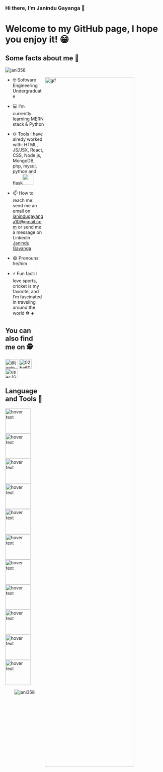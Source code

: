 ### Hi there, I’m Janindu Gayanga 👋 

# Welcome to my GitHub page, I hope you enjoy it! 😁

## Some facts about me 💬 
<p align="left"> <img src="https://komarev.com/ghpvc/?username=jani358&label=Profile%20views&color=0e75b6&style=flat" alt="jani358" /> </p>

<img align="right" alt="gif" src="https://www.aalpha.net/wp-content/uploads/2020/12/full-stack-development.gif" align="center" style="width: 75%; height:75% " />

- 🤓 Software Engineering Undergraduate

- 💻 I’m currently learning MERN stack & Python
- ⚙️ Tools I have alredy worked with: HTML, JS/JSX, React, CSS, Node.js, MongoDB, php, mysql, python and flask<img src="https://media.giphy.com/media/m6OomwWCojfS8/giphy.gif" width="34">
- 📫 How to reach me: send me an email on janindugayanga10@gmail.com or send me a message on Linkedin [ Janindu Gayanga  ](https://www.linkedin.com/in/janindu-gayanga-02ba60217/  ) 
- 😄 Pronouns: he/him 
- ⚡ Fun fact: I love sports, cricket is my favorite, and I’m fascinated in traveling around the world  ⚽ ✈️

## You can also find me on 🕵️
<p align="left">
<a href="https://twitter.com/@janindugayanga" target="blank"><img align="center" src="https://raw.githubusercontent.com/rahuldkjain/github-profile-readme-generator/master/src/images/icons/Social/twitter.svg" alt="@janindugayanga" height="30" width="40" /></a>
<a href="https://linkedin.com/in/02ba60217" target="blank"><img align="center" src="https://raw.githubusercontent.com/rahuldkjain/github-profile-readme-generator/master/src/images/icons/Social/linked-in-alt.svg" alt="02ba60217" height="30" width="40" /></a>
<a href="https://stackoverflow.com/users/user:16996633" target="blank"><img align="center" src="https://raw.githubusercontent.com/rahuldkjain/github-profile-readme-generator/master/src/images/icons/Social/stack-overflow.svg" alt="user:16996633" height="30" width="40" /></a>
</p>

## Language and Tools 🧰
<p align="flex-start">
  <img src="https://cdn.icon-icons.com/icons2/2107/PNG/96/file_type_css_icon_130661.png" width="80" title="hover text">
  <img src="https://cdn.icon-icons.com/icons2/2107/PNG/96/file_type_html_icon_130541.png" width="80" title="hover text">
  <img src="https://cdn-icons-png.flaticon.com/512/919/919825.png" width="80" title="hover text">
  <img src="https://cdn.iconscout.com/icon/free/png-256/mongodb-226029.png" width="80" title="hover text">
  <img src="https://cdn.icon-icons.com/icons2/2107/PNG/512/file_type_tailwind_icon_130128.png" width="80" title="hover text">
  <img src="https://logodownload.org/wp-content/uploads/2022/04/javascript-logo-4.png" width="80" title="hover text">
  <img src="https://cdn.icon-icons.com/icons2/2107/PNG/512/file_type_php_icon_130266.png" width="80" title="hover text">
  <img src="https://cdn.icon-icons.com/icons2/2415/PNG/512/java_original_wordmark_logo_icon_146459.png" width="80" title="hover text">
  <img src="https://cdn.icon-icons.com/icons2/2699/PNG/512/python_vertical_logo_icon_168039.png" width="80" title="hover text">
  <img src="https://images.vexels.com/media/users/3/166179/isolated/lists/b83d6b47a9502dfaf535087627a8bf96-icone-da-linguagem-de-programacao-c.png" width="80" title="hover text">
  <img src="https://cdn.icon-icons.com/icons2/2107/PNG/96/file_type_flutter_icon_130599.png" width="80" title="hover text">
 
</p> 
<div align="center"> 


<p><img align="center" src="https://github-readme-streak-stats.herokuapp.com/?user=jani358&" alt="jani358" /></p>

</div>  

